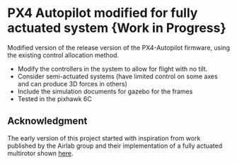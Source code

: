 # PX4 Autopilot modified for fully actuated system {Work in Progress}

Modified version of the release version of the PX4-Autopilot firmware, using the existing control allocation method.

* Modify the controllers in the system to allow for flight with no tilt.
* Consider semi-actuated systems (have limited control on some axes and can produce 3D forces in others)
* Include the simulation documents for gazebo for the frames
* Tested in the pixhawk 6C

## Acknowledgment
The early version of this project started with inspiration from work published by the Airlab group and their implementation of a fully actuated multirotor shown [here](https://github.com/castacks/PX4-fully-actuated).
